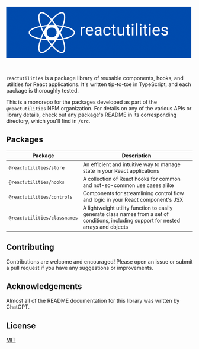 <img 
    alt="react utilities banner"
    src="./assets/banner.png"
    align="center"
/>

<br>

`reactutilities` is a package library of reusable components, hooks, and utilities for React applications. It's written tip-to-toe in TypeScript, and each package is thoroughly tested.

This is a monorepo for the packages developed as part of the `@reactutilities` NPM organization. For details on any of the various APIs or library details, check out any package's README in its corresponding directory, which you'll find in `/src`.

## Packages

| Package | Description |
| --- | --- |
| `@reactutilities/store` | An efficient and intuitive way to manage state in your React applications |
| `@reactutilities/hooks` | A collection of React hooks for common and not-so-common use cases alike |
| `@reactutilities/controls` | Components for streamlining control flow and logic in your React component's JSX |
| `@reactutilities/classnames` | A lightweight utility function to easily generate class names from a set of conditions, including support for nested arrays and objects |

## Contributing

Contributions are welcome and encouraged! Please open an issue or submit a pull request if you have any suggestions or improvements.

## Acknowledgements

Almost all of the README documentation for this library was written by ChatGPT.

## License

[MIT](https://choosealicense.com/licenses/mit/)